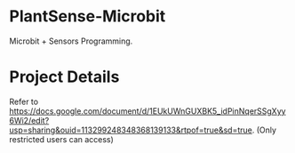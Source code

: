 # PlantSense-Microbit
Microbit + Sensors Programming.

# Project Details
Refer to https://docs.google.com/document/d/1EUkUWnGUXBK5_idPinNqerSSgXyy6Wi2/edit?usp=sharing&ouid=113299248348368139133&rtpof=true&sd=true. (Only restricted users can access)